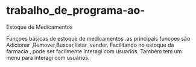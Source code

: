 # trabalho_de_programa-ao-
Estoque de Medicamentos

Funçoes básicas de estoque de medicamentos .as principais funcoes são Adicionar ,Remover,Buscar,listar ,vender.
Facilitando no estoque da farmacia , pode ser facilmente interagi com usuarios.
Também tem um menu para interagi com usuários.

